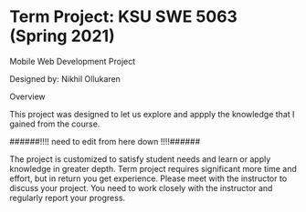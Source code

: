 # Term Project: KSU SWE 5063 (Spring 2021)
Mobile Web Development Project

Designed by: Nikhil Ollukaren


Overview

This project was designed to let us explore and appply the knowledge that I gained from the course. 

######!!!! need to edit from here down !!!!######

The project is customized to satisfy student needs and learn or apply knowledge in greater depth. Term project requires significant more time and effort, but in return you get experience. Please meet with the instructor to discuss your project. You need to work closely with the instructor and regularly report your progress.


